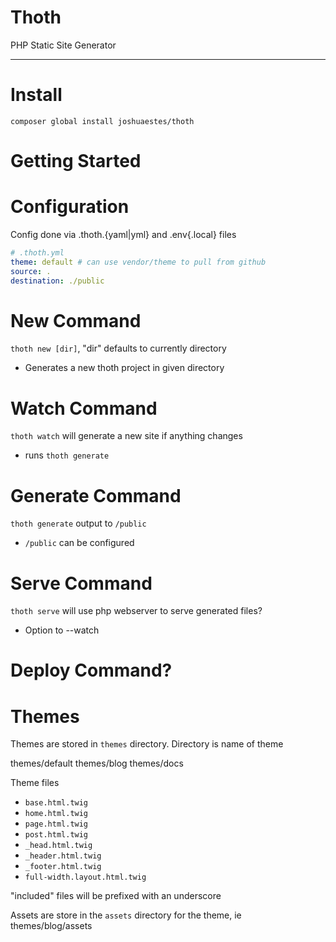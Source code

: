 Thoth
=====

PHP Static Site Generator

---

# Install

`composer global install joshuaestes/thoth`

# Getting Started

# Configuration

Config done via .thoth.{yaml|yml} and .env{.local} files

```yaml
# .thoth.yml
theme: default # can use vendor/theme to pull from github
source: .
destination: ./public
```

# New Command

`thoth new [dir]`, "dir" defaults to currently directory

* Generates a new thoth project in given directory

# Watch Command

`thoth watch` will generate a new site if anything changes

* runs `thoth generate`

# Generate Command

`thoth generate` output to `/public`

* `/public` can be configured

# Serve Command

`thoth serve` will use php webserver to serve generated files?

* Option to --watch

# Deploy Command?

# Themes

Themes are stored in `themes` directory.
Directory is name of theme

themes/default
themes/blog
themes/docs

Theme files
* `base.html.twig`
* `home.html.twig`
* `page.html.twig`
* `post.html.twig`
* `_head.html.twig`
* `_header.html.twig`
* `_footer.html.twig`
* `full-width.layout.html.twig`

"included" files will be prefixed with an underscore

Assets are store in the `assets` directory for the theme, ie themes/blog/assets
